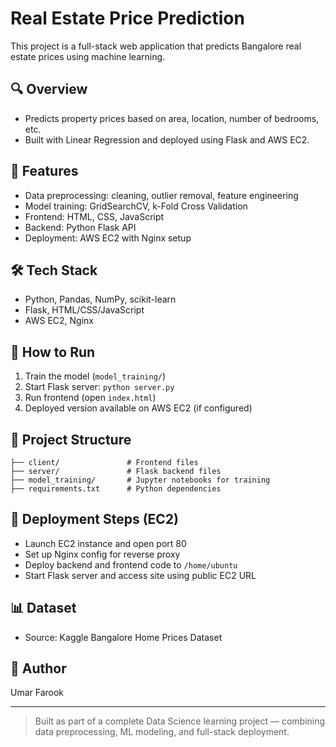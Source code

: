 # Real Estate Price Prediction

This project is a full-stack web application that predicts Bangalore real estate prices using machine learning.

## 🔍 Overview

* Predicts property prices based on area, location, number of bedrooms, etc.
* Built with Linear Regression and deployed using Flask and AWS EC2.

## 🧠 Features

* Data preprocessing: cleaning, outlier removal, feature engineering
* Model training: GridSearchCV, k-Fold Cross Validation
* Frontend: HTML, CSS, JavaScript
* Backend: Python Flask API
* Deployment: AWS EC2 with Nginx setup

## 🛠 Tech Stack

* Python, Pandas, NumPy, scikit-learn
* Flask, HTML/CSS/JavaScript
* AWS EC2, Nginx

## 🚀 How to Run

1. Train the model (`model_training/`)
2. Start Flask server: `python server.py`
3. Run frontend (open `index.html`)
4. Deployed version available on AWS EC2 (if configured)

## 📂 Project Structure

```
├── client/               # Frontend files
├── server/               # Flask backend files
├── model_training/       # Jupyter notebooks for training
├── requirements.txt      # Python dependencies
```

## 📡 Deployment Steps (EC2)

* Launch EC2 instance and open port 80
* Set up Nginx config for reverse proxy
* Deploy backend and frontend code to `/home/ubuntu`
* Start Flask server and access site using public EC2 URL

## 📊 Dataset

* Source: Kaggle Bangalore Home Prices Dataset

## 👤 Author

Umar Farook

---

> Built as part of a complete Data Science learning project — combining data preprocessing, ML modeling, and full-stack deployment.
